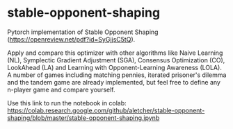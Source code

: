# stable-opponent-shaping
Pytorch implementation of Stable Opponent Shaping (https://openreview.net/pdf?id=SyGjjsC5tQ).

Apply and compare this optimizer with other algorithms like Naive Learning (NL), Symplectic Gradient Adjustment (SGA), Consensus Optimization (CO), LookAhead (LA) and Learning with Opponent-Learning Awareness (LOLA). A number of games including matching pennies, iterated prisoner's dilemma and the tandem game are already implemented, but feel free to define any n-player game and compare yourself.

Use this link to run the notebook in colab: https://colab.research.google.com/github/aletcher/stable-opponent-shaping/blob/master/stable-opponent-shaping.ipynb
